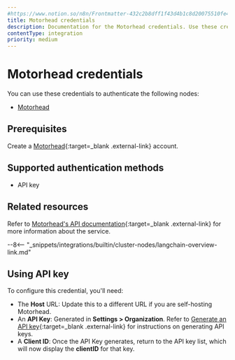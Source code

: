 ```yaml
---
#https://www.notion.so/n8n/Frontmatter-432c2b8dff1f43d4b1c8d20075510fe4
title: Motorhead credentials
description: Documentation for the Motorhead credentials. Use these credentials to authenticate Motorhead in n8n, a workflow automation platform.
contentType: integration
priority: medium
---
```


# Motorhead credentials

You can use these credentials to authenticate the following nodes:

* [Motorhead](/integrations/builtin/cluster-nodes/sub-nodes/n8n-nodes-langchain.memorymotorhead/)

## Prerequisites

Create a [Motorhead](https://www.metal.ai/){:target=_blank .external-link} account.

## Supported authentication methods

- API key

## Related resources

Refer to [Motorhead's API documentation](https://docs.getmetal.io/rest-api/introduction){:target=_blank .external-link} for more information about the service.

--8<-- "_snippets/integrations/builtin/cluster-nodes/langchain-overview-link.md"

## Using API key

To configure this credential, you'll need:

- The **Host** URL: Update this to a different URL if you are self-hosting Motorhead.
- An **API Key**: Generated in **Settings > Organization**. Refer to [Generate an API key](https://docs.getmetal.io/guides/misc-get-keys){:target=_blank .external-link} for instructions on generating API keys.
- A **Client ID**: Once the API Key generates, return to the API key list, which will now display the **clientID** for that key.


